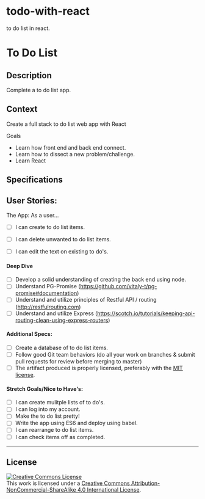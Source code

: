 # todo-with-react
to do list in react.

# To Do List
## Description
Complete a to do list app.
## Context

Create a full stack to do list web app with React

Goals
- Learn how front end and back end connect.
- Learn how to dissect a new problem/challenge.
- Learn React

## Specifications

## User Stories:

The App: As a user...
- [ ] I can create to do list items.
- [ ] I can delete unwanted to do list items.
- [ ] I can edit the text on existing to do's.


#### Deep Dive
- [ ] Develop a solid understanding of creating the back end using node.
- [ ] Understand PG-Promise (https://github.com/vitaly-t/pg-promise#documentation)
- [ ] Understand and utilize principles of Restful API / routing (http://restfulrouting.com)
- [ ] Understand and utilize Express (https://scotch.io/tutorials/keeping-api-routing-clean-using-express-routers)

#### Additional Specs:
- [ ] Create a database of to do list items.
- [ ] Follow good Git team behaviors (do all your work on branches & submit pull requests for review before merging to master)
- [ ] The artifact produced is properly licensed, preferably with the [MIT license](https://opensource.org/licenses/MIT).

#### Stretch Goals/Nice to Have's:
- [ ] I can create mulitple lists of to do's.
- [ ] I can log into my account.
- [ ] Make the to do list pretty!
- [ ] Write the app using ES6 and deploy using babel.
- [ ] I can rearrange to do list items. 
- [ ] I can check items off as completed.

---
## License

<!-- LICENSE -->

<a rel="license" href="http://creativecommons.org/licenses/by-nc-sa/4.0/"><img alt="Creative Commons License" style="border-width:0" src="https://i.creativecommons.org/l/by-nc-sa/4.0/80x15.png" /></a>
<br />This work is licensed under a <a rel="license" href="http://creativecommons.org/licenses/by-nc-sa/4.0/">Creative Commons Attribution-NonCommercial-ShareAlike 4.0 International License</a>.
